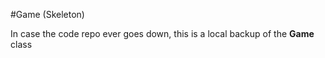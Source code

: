 #Game (Skeleton)

In case the code repo ever goes down, this is a local backup of the **Game** class

```

```